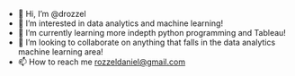 - 👋 Hi, I’m @drozzel
- 👀 I’m interested in data analytics and machine learning!
- 🌱 I’m currently learning more indepth python programming and Tableau!
- 💞️ I’m looking to collaborate on anything that falls in the data analytics machine learning area!
- 📫 How to reach me rozzeldaniel@gmail.com

<!---
drozzel/drozzel is a ✨ special ✨ repository because its `README.md` (this file) appears on your GitHub profile.
You can click the Preview link to take a look at your changes.
--->
